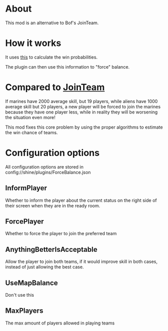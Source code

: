 # About

This mod is an alternative to Bof's JoinTeam.

# How it works

It uses [this](https://moultano.wordpress.com/2014/08/04/a-skill-ranking-system-for-natural-selection-2/)
to calculate the win probabilities.

The plugin can then use this information to "force" balance.

# Compared to [JoinTeam](http://steamcommunity.com/sharedfiles/filedetails/?id=679125115)

If marines have 2000 average skill, but 19 players,
while aliens have 1000 average skill but 20 players,
a new player will be forced to join the marines because they have one player less,
while in reality they will be worsening the situation even more!

This mod fixes this core problem by using the proper algorithms to estimate
the win chance of teams.

# Configuration options

All configuration options are stored in config://shine/plugins/ForceBalance.json

## InformPlayer

Whether to inform the player about the current status on the right side of their screen when
they are in the ready room.

## ForcePlayer

Whether to force the player to join the preferred team

## AnythingBetterIsAcceptable

Allow the player to join both teams, if it would improve skill
in both cases, instead of just allowing the best case.

## UseMapBalance

Don't use this

## MaxPlayers

The max amount of players allowed in playing teams
